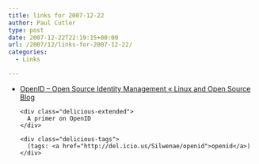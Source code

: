 ```yaml
---
title: links for 2007-12-22
author: Paul Cutler
type: post
date: 2007-12-22T22:19:15+00:00
url: /2007/12/links-for-2007-12-22/
categories:
  - Links

---
```

<ul class="delicious">
  <li>
    <div class="delicious-link">
      <a href="http://linux.wordpress.com/2007/12/22/openid-open-source-identity-management/">OpenID &#8211; Open Source Identity Management « Linux and Open Source Blog</a>
    </div>
    
    <div class="delicious-extended">
      A primer on OpenID
    </div>
    
    <div class="delicious-tags">
      (tags: <a href="http://del.icio.us/Silwenae/openid">openid</a>)
    </div>
  </li>
</ul>
